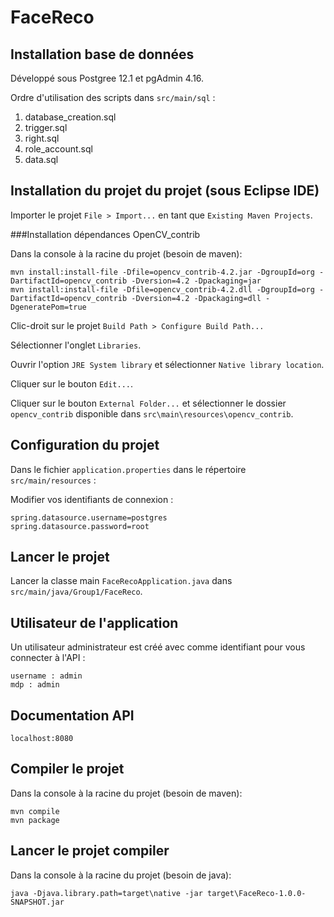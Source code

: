 # FaceReco


## Installation base de données

Développé sous Postgree 12.1 et pgAdmin 4.16.

Ordre d'utilisation des scripts dans `src/main/sql` :

1. database_creation.sql
2. trigger.sql
3. right.sql
4. role_account.sql
5. data.sql

## Installation du projet du projet (sous Eclipse IDE)

Importer le projet `File > Import...` en tant que `Existing Maven Projects`.

###Installation dépendances OpenCV_contrib

Dans la console à la racine du projet (besoin de maven):

```
mvn install:install-file -Dfile=opencv_contrib-4.2.jar -DgroupId=org -DartifactId=opencv_contrib -Dversion=4.2 -Dpackaging=jar
mvn install:install-file -Dfile=opencv_contrib-4.2.dll -DgroupId=org -DartifactId=opencv_contrib -Dversion=4.2 -Dpackaging=dll -DgeneratePom=true
```

Clic-droit sur le projet `Build Path > Configure Build Path...`

Sélectionner l'onglet `Libraries`.

Ouvrir l'option `JRE System library` et sélectionner `Native library location`.

Cliquer sur le bouton `Edit...`.

Cliquer sur le bouton `External Folder...` et sélectionner le dossier `opencv_contrib` disponible dans `src\main\resources\opencv_contrib`.


## Configuration du projet

Dans le fichier `application.properties` dans le répertoire `src/main/resources` :

Modifier vos identifiants de connexion :

```
spring.datasource.username=postgres
spring.datasource.password=root
```

## Lancer le projet

Lancer la classe main `FaceRecoApplication.java` dans `src/main/java/Group1/FaceReco`.


## Utilisateur de l'application

Un utilisateur administrateur est créé avec comme identifiant pour vous connecter à l'API :

```
username : admin
mdp : admin
```

## Documentation API

`localhost:8080`

## Compiler le projet

Dans la console à la racine du projet (besoin de maven):

```
mvn compile
mvn package
```

## Lancer le projet compiler

Dans la console à la racine du projet (besoin de java):

`java -Djava.library.path=target\native -jar target\FaceReco-1.0.0-SNAPSHOT.jar`


